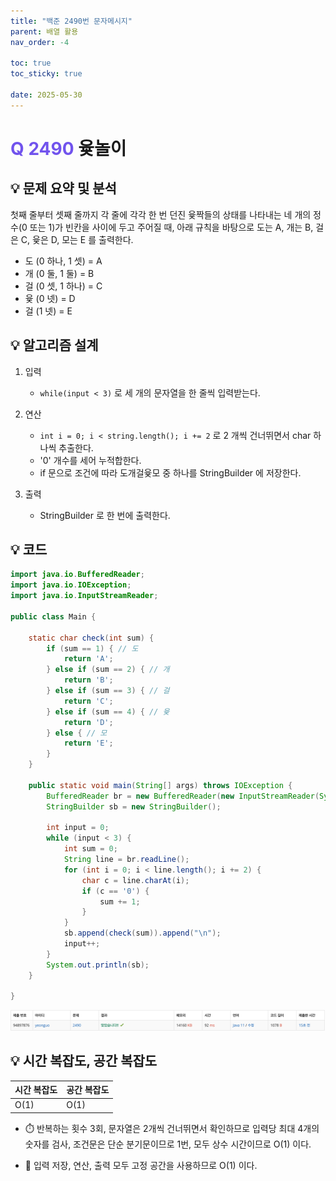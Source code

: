 ```yaml
---
title: "백준 2490번 문자메시지"
parent: 배열 활용
nav_order: -4

toc: true
toc_sticky: true

date: 2025-05-30
---
```


# <span style="color: #7153ED; font-weight: bold;">Q 2490 </span> 윷놀이

## 💡 문제 요약 및 분석

첫째 줄부터 셋째 줄까지 각 줄에 각각 한 번 던진 윷짝들의 상태를 나타내는 네 개의 정수(0 또는 1)가 빈칸을 사이에 두고 주어질 때, 아래 규칙을 바탕으로 도는 A, 개는 B, 걸은 C, 윷은 D, 모는 E 를 출력한다.

- 도 (0 하나, 1 셋) = A
- 개 (0 둘, 1 둘) = B
- 걸 (0 셋, 1 하나) = C
- 윷 (0 넷) = D
- 걸 (1 넷) = E

## 💡 알고리즘 설계

1. 입력

    - ```while(input < 3)``` 로 세 개의 문자열을 한 줄씩 입력받는다.

2. 연산 

    - ```int i = 0; i < string.length(); i += 2``` 로 2 개씩 건너뛰면서 char 하나씩 추출한다.
    - '0' 개수를 세어 누적합한다.
    - if 문으로 조건에 따라 도개걸윷모 중 하나를 StringBuilder 에 저장한다.

3. 출력

    - StringBuilder 로 한 번에 출력한다.

## 💡 코드

``` java
import java.io.BufferedReader;
import java.io.IOException;
import java.io.InputStreamReader;

public class Main {

    static char check(int sum) {
        if (sum == 1) { // 도
            return 'A';
        } else if (sum == 2) { // 개
            return 'B';
        } else if (sum == 3) { // 걸
            return 'C';
        } else if (sum == 4) { // 윷
            return 'D';
        } else { // 모
            return 'E';
        }
    }

    public static void main(String[] args) throws IOException {
        BufferedReader br = new BufferedReader(new InputStreamReader(System.in));
        StringBuilder sb = new StringBuilder();

        int input = 0;
        while (input < 3) {
            int sum = 0;
            String line = br.readLine();
            for (int i = 0; i < line.length(); i += 2) {
                char c = line.charAt(i);
                if (c == '0') {
                    sum += 1;
                }
            }
            sb.append(check(sum)).append("\n");
            input++;
        }
        System.out.println(sb);
    }

}
```

<img src="/assets/images/pages/algorithms/array/스크린샷 2025-05-30 오후 12.57.58.png">

<!-- ## 💡 틀린 부분 분석

## 💡 알고리즘 재설계 및 정답 코드 -->

## 💡 시간 복잡도, 공간 복잡도

| 시간 복잡도 | 공간 복잡도 |
|---|---|
| O(1) | O(1) |

- ⏱️ 반복하는 횟수 3회, 문자열은 2개씩 건너뛰면서 확인하므로 입력당 최대 4개의 숫자를 검사, 조건문은 단순 분기문이므로 1번, 모두 상수 시간이므로 O(1) 이다.

- 🧠 입력 저장, 연산, 출력 모두 고정 공간을 사용하므로 O(1) 이다.

<!-- ## 💡 다른 풀이 -->


<!-- ## 💡 느낀점 및 기억할 정보 -->


